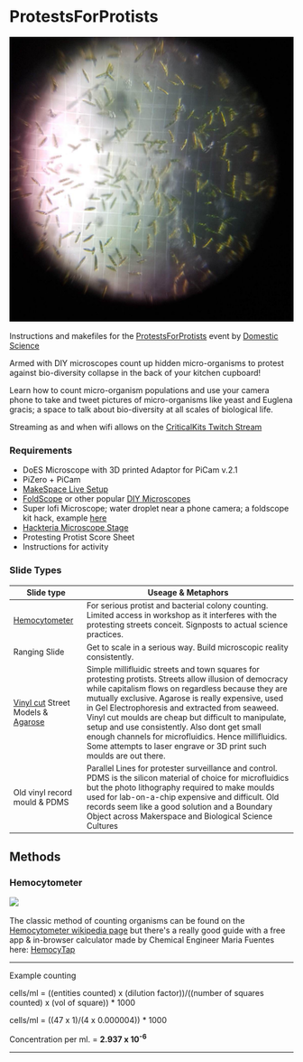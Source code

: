 # ProtestsForProtists

<img src="images/protistcount.jpg">

Instructions and makefiles for the [ProtestsForProtists](https://lpoolmakefest.org/portfolio/domestic-science-protests-for-protists/) event by [Domestic Science](https://domesticscience.org.uk)

Armed with DIY microscopes count up hidden micro-organisms to protest against bio-diversity collapse in the back of your kitchen cupboard!

Learn how to count micro-organism populations and use your camera phone to take and tweet pictures of micro-organisms like yeast and Euglena gracis; a space to talk about bio-diversity at all scales of biological life.

Streaming as and when wifi allows on the [CriticalKits Twitch Stream](https://twitch.tv/criticalkits)

### Requirements

 * DoES Microscope with 3D printed Adaptor for PiCam v.2.1
 * PiZero + PiCam
 * [MakeSpace Live Setup](https://github.com/DynamicDevices/makespacelive)
 * [FoldScope](https://www.foldscope.com/) or other popular [DIY Microscopes](https://civiclaboratory.nl/2016/08/06/diy-microscopes/)
 * Super lofi Microscope; water droplet near a phone camera; a foldscope kit hack, example [here](https://hackteria.org/wiki/Mobile_Phone_Field_Microscope#The_ultra-simple_droplet-PhoneScope)
 * [Hackteria Microscope Stage](https://publiclab.org/notes/partsandcrafts/01-22-2018/building-the-microscope-stage)
 * Protesting Protist Score Sheet
 * Instructions for activity

### Slide Types

|Slide type|Useage & Metaphors
|---|---
|[Hemocytometer](https://en.wikipedia.org/wiki/Hemocytometer)|For serious protist and bacterial colony counting. Limited access in workshop as it interferes with the protesting streets conceit. Signposts to actual science practices.
|Ranging Slide|Get to scale in a serious way. Build microscopic reality consistently.
|[Vinyl cut](https://github.com/DoESLiverpool/somebody-should/wiki/HarryPlotterVinylCutter) Street Models & [Agarose](https://www.ebay.co.uk/itm/Agarose-For-Agarose-Gel-DNA-RNA-Electrophoresis-UltraPure-Quick-Dissolve-Agarose/130944677475)|Simple millifluidic streets and town squares for protesting protists. Streets allow illusion of democracy while capitalism flows on regardless because they are mutually exclusive. Agarose is really expensive, used in Gel Electrophoresis and extracted from seaweed. Vinyl cut moulds are cheap but difficult to manipulate, setup and use consistently. Also dont get small enough channels for microfluidics. Hence millifluidics. Some attempts to laser engrave or 3D print such moulds are out there.
|Old vinyl record mould & PDMS|Parallel Lines for protester surveillance and control. PDMS is the silicon material of choice for microfluidics but the photo lithography required to make moulds used for lab-on-a-chip expensive and difficult. Old records seem like a good solution and a Boundary Object across Makerspace and Biological Science Cultures

## Methods

### Hemocytometer

<img src="https://upload.wikimedia.org/wikipedia/commons/thumb/c/c8/Haemocytometer_Grid.png/240px-Haemocytometer_Grid.png">

The classic method of counting organisms can be found on the [Hemocytometer wikipedia page](https://en.wikipedia.org/wiki/Hemocytometer) but there's a really good guide with a free app & in-browser calculator made by Chemical Engineer Maria Fuentes here: [HemocyTap](https://www.hemocytometer.org/hemocytometer-calculator/)
***

Example counting

cells/ml = ((entities counted) x (dilution factor))/((number of squares counted) x (vol of square)) * 1000

cells/ml = ((47 x 1)/(4 x 0.000004)) * 1000

Concentration per ml. = **2.937 x 10<sup>-6**
***
